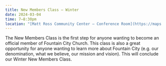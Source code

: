 ```yaml
---
title: New Members Class — Winter
date: 2024-03-04
time: 7–8:30pm
location: "[Matt Ross Community Center – Conference Room](https://maps.app.goo.gl/dcMQEWTgLi7N2AN5A)"
---
```

The New Members Class is the first step for anyone wanting to become an official member of Fountain City Church. This class is also a great opportunity for anyone wanting to learn more about Fountain City (e.g. our denomination, what we believe, our mission and vision). This will conclude our Winter New Members Class.
